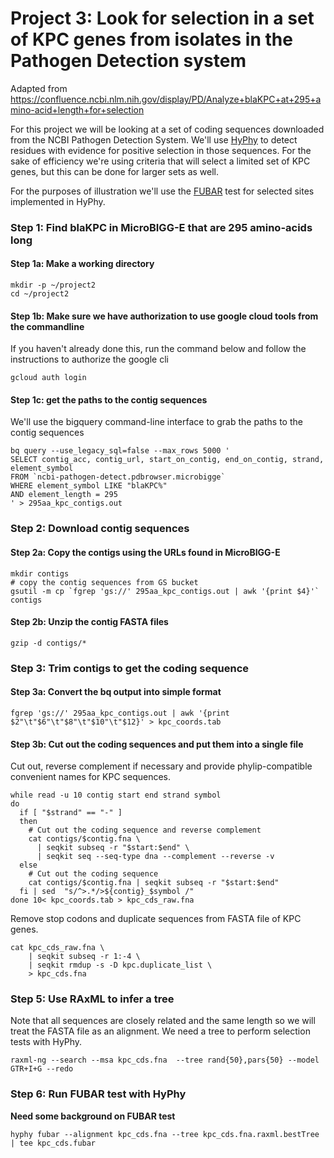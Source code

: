 Project 3: Look for selection in a set of KPC genes from isolates in the Pathogen Detection system
=====================================================================================================

Adapted from https://confluence.ncbi.nlm.nih.gov/display/PD/Analyze+blaKPC+at+295+amino-acid+length+for+selection

For this project we will be looking at a set of coding sequences downloaded from the NCBI Pathogen Detection System. We'll use [HyPhy](http://www.hyphy.org/) to detect residues with evidence for positive selection in those sequences. For the sake of efficiency we're using criteria that will select a limited set of KPC genes, but this can be done for larger sets as well.

For the purposes of illustration we'll use the [FUBAR](https://pubmed.ncbi.nlm.nih.gov/23420840/) test for selected sites implemented in HyPhy.

### Step 1: Find blaKPC in MicroBIGG-E that are 295 amino-acids long

#### Step 1a: Make a working directory

```
mkdir -p ~/project2
cd ~/project2
```

#### Step 1b: Make sure we have authorization to use google cloud tools from the commandline

If you haven't already done this, run the command below and follow the instructions to authorize the google cli
```
gcloud auth login
```

#### Step 1c: get the paths to the contig sequences

We'll use the bigquery command-line interface to grab the paths to the contig sequences

```
bq query --use_legacy_sql=false --max_rows 5000 '
SELECT contig_acc, contig_url, start_on_contig, end_on_contig, strand, element_symbol
FROM `ncbi-pathogen-detect.pdbrowser.microbigge`
WHERE element_symbol LIKE "blaKPC%"
AND element_length = 295
' > 295aa_kpc_contigs.out
```

### Step 2: Download contig sequences

#### Step 2a: Copy the contigs using the URLs found in MicroBIGG-E
```
mkdir contigs
# copy the contig sequences from GS bucket
gsutil -m cp `fgrep 'gs://' 295aa_kpc_contigs.out | awk '{print $4}'` contigs
```

#### Step 2b: Unzip the contig FASTA files
```
gzip -d contigs/*
```

### Step 3: Trim contigs to get the coding sequence

#### Step 3a: Convert the bq output into simple format
```
fgrep 'gs://' 295aa_kpc_contigs.out | awk '{print $2"\t"$6"\t"$8"\t"$10"\t"$12}' > kpc_coords.tab
```

#### Step 3b: Cut out the coding sequences and put them into a single file

Cut out, reverse complement if necessary and provide phylip-compatible
convenient names for KPC sequences.

```
while read -u 10 contig start end strand symbol
do
  if [ "$strand" == "-" ]
  then
    # Cut out the coding sequence and reverse complement
    cat contigs/$contig.fna \
      | seqkit subseq -r "$start:$end" \
      | seqkit seq --seq-type dna --complement --reverse -v
  else
    # Cut out the coding sequence
    cat contigs/$contig.fna | seqkit subseq -r "$start:$end"
  fi | sed  "s/^>.*/>${contig}_$symbol /" 
done 10< kpc_coords.tab > kpc_cds_raw.fna 
```

Remove stop codons and duplicate sequences from FASTA file of KPC genes.
```
cat kpc_cds_raw.fna \
    | seqkit subseq -r 1:-4 \
    | seqkit rmdup -s -D kpc.duplicate_list \
    > kpc_cds.fna
```

### Step 5: Use RAxML to infer a tree

Note that all sequences are closely related and the same length so we will treat the FASTA file as an alignment. We need a tree to perform selection tests with HyPhy.

```
raxml-ng --search --msa kpc_cds.fna  --tree rand{50},pars{50} --model GTR+I+G --redo
```

### Step 6: Run FUBAR test with HyPhy

__Need some background on FUBAR test__

```
hyphy fubar --alignment kpc_cds.fna --tree kpc_cds.fna.raxml.bestTree | tee kpc_cds.fubar
```


